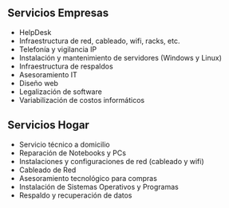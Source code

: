 <!--TT META
 title = 'Servicios'
-->

Servicios Empresas
------------------

* HelpDesk
* Infraestructura de red, cableado, wifi, racks, etc.
* Telefonía y vigilancia IP
* Instalación y mantenimiento de servidores (Windows y Linux)
* Infraestructura de respaldos
* Asesoramiento IT
* Diseño web
* Legalización de software
* Variabilización de costos informáticos

Servicios Hogar
---------------

* Servicio técnico a domicilio
* Reparación de Notebooks y PCs
* Instalaciones y configuraciones de red (cableado y wifi)
* Cableado de Red
* Asesoramiento tecnológico para compras
* Instalación de Sistemas Operativos y Programas
* Respaldo y recuperación de datos

<!--TT template.modtime -->

